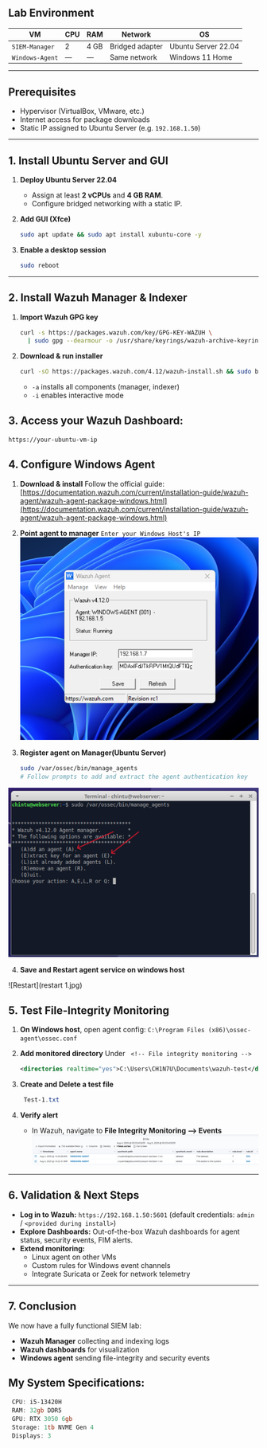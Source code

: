 ## Lab Environment

| VM              | CPU | RAM  | Network         | OS                  |
| --------------- | --- | ---- | --------------- | ------------------- |
| `SIEM-Manager`  | 2   | 4 GB | Bridged adapter | Ubuntu Server 22.04 |
| `Windows-Agent` | —   | —    | Same network    | Windows 11 Home     |

---

## Prerequisites

- Hypervisor (VirtualBox, VMware, etc.)
- Internet access for package downloads
- Static IP assigned to Ubuntu Server (e.g. `192.168.1.50`)

---

## 1. Install Ubuntu Server and GUI

1. **Deploy Ubuntu Server 22.04**

   - Assign at least **2 vCPUs** and **4 GB RAM**.
   - Configure bridged networking with a static IP.

2. **Add GUI (Xfce)**

   ```bash
   sudo apt update && sudo apt install xubuntu-core -y
   ```

3. **Enable a desktop session**

   ```bash
   sudo reboot
   ```

---

## 2. Install Wazuh Manager & Indexer

1. **Import Wazuh GPG key**

   ```bash
   curl -s https://packages.wazuh.com/key/GPG-KEY-WAZUH \
     | sudo gpg --dearmour -o /usr/share/keyrings/wazuh-archive-keyring.gpg
   ```

2. **Download & run installer**

   ```bash
   curl -sO https://packages.wazuh.com/4.12/wazuh-install.sh && sudo bash ./wazuh-install.sh -a -i
   ```

   - `-a` installs all components (manager, indexer)
   - `-i` enables interactive mode

## 3. Access your Wazuh Dashboard:

```bash
https://your-ubuntu-vm-ip
```

## 4. Configure Windows Agent

1. **Download & install** Follow the official guide: [https://documentation.wazuh.com/current/installation-guide/wazuh-agent/wazuh-agent-package-windows.html](https://documentation.wazuh.com/current/installation-guide/wazuh-agent/wazuh-agent-package-windows.html)

2. **Point agent to manager**  `Enter your Windows Host's IP` 
![Wazuh Agent Screenshot](wazuh-agent.png)

3. **Register agent on Manager(Ubuntu Server)**

   ```bash
   sudo /var/ossec/bin/manage_agents
   # Follow prompts to add and extract the agent authentication key
   ```
   
![Setting up](setting-up.png)

4. **Save and Restart agent service on windows host**
 
![Restart](restart 1.jpg)

## 5. Test File-Integrity Monitoring

1. **On Windows host**, open agent config: `C:\Program Files (x86)\ossec-agent\ossec.conf`

2. **Add monitored directory** Under ` <!-- File integrity monitoring -->`

   ```xml
   <directories realtime="yes">C:\Users\CH1N7U\Documents\wazuh-test</directories>
   ```

3. **Create and Delete a test file**

   ```powershell
    Test-1.txt
   ```

4. **Verify alert**

   - In Wazuh, navigate to **File Integrity Monitoring --> Events**
  ![Logs](logs.png)

---

## 6. Validation & Next Steps

- **Log in to Wazuh:** `https://192.168.1.50:5601` (default credentials: `admin` / `<provided during install>`)
- **Explore Dashboards:** Out-of-the-box Wazuh dashboards for agent status, security events, FIM alerts.
- **Extend monitoring:**
  - Linux agent on other VMs
  - Custom rules for Windows event channels
  - Integrate Suricata or Zeek for network telemetry

---

## 7. Conclusion

We now have a fully functional SIEM lab:

- **Wazuh Manager** collecting and indexing logs
- **Wazuh dashboards** for visualization
- **Windows agent** sending file-integrity and security events

## My System Specifications:
   ```powershell
    CPU: i5-13420H
	RAM: 32gb DDR5
	GPU: RTX 3050 6gb
	Storage: 1tb NVME Gen 4
	Displays: 3
   ```
